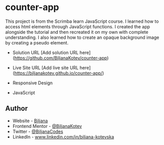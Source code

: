 # counter-app
 
This project is from the Scrimba learn JavaScript course. I learned how to access html elements through JavaScript functions. I created the app alongside the tutorial and then recreated it on my own with complete understanding. I also learned how to create an opaque background image by creating a pseudo element. 

- Solution URL [Add solution URL here] (https://github.com/BiljanaKotev/counter-app)
- Live Site URL [Add live site URL here] (https://biljanakotev.github.io/counter-app/)

- Responsive Design
- JavaScript

## Author

- Website - [Biljana](https://www.github/biljanakotev)
- Frontend Mentor - [@BiljanaKotev](https://www.frontendmentor.io/profile/biljanakotev)
- Twitter - [@BiljanaCodes](https://twitter.com/BiljanaCodes)
- LinkedIn - www.linkedin.com/in/biljana-kotevska
